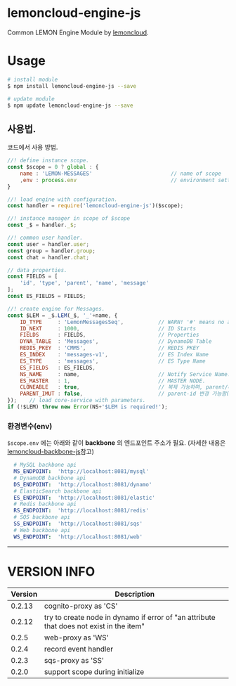 # lemoncloud-engine-js

Common LEMON Engine Module by [lemoncloud](https://lemoncloud.io).

# Usage

```bash
# install module
$ npm install lemoncloud-engine-js --save

# update module
$ npm update lemoncloud-engine-js --save
```

## 사용법.

코드에서 사용 방법.

```js
//! define instance scope.
const $scope = 0 ? global : {
	name : 'LEMON-MESSAGES'                         // name of scope
	,env : process.env								// environment setting (see below)
}

//! load engine with configuration.
const handler = require('lemoncloud-engine-js')($scope);

//! instance manager in scope of $scope
const _$ = handler._$;

//! common user handler.
const user = handler.user;
const group = handler.group;
const chat = handler.chat;

// data properties.
const FIELDS = [
    'id', 'type', 'parent', 'name', 'message'
];
const ES_FIELDS = FIELDS;

//! create engine for Messages.
const $LEM = _$.LEM(_$, '_'+name, {
    ID_TYPE     : 'LemonMessagesSeq',			// WARN! '#' means no auto-generated id.
    ID_NEXT     : 1000,                         // ID Starts
    FIELDS      : FIELDS,                       // Properties
    DYNA_TABLE  : 'Messages',                   // DynamoDB Table
    REDIS_PKEY  : 'CMMS',                       // REDIS PKEY
    ES_INDEX    : 'messages-v1',				// ES Index Name
    ES_TYPE     : 'messages',					// ES Type Name
    ES_FIELDS   : ES_FIELDS,
    NS_NAME     : name,                         // Notify Service Name. (null means no notifications)
    ES_MASTER	: 1,							// MASTER NODE.
    CLONEABLE   : true,                         // 복제 가능하며, parent/cloned 필드를 지원함.
    PARENT_IMUT : false,						// parent-id 변경 가능함(2018.03.15)
});    // load core-service with parameters.
if (!$LEM) throw new Error(NS+'$LEM is required!');
```

### 환경변수(env)

`$scope.env` 에는 아래와 같이 **backbone** 의 엔드포인트 주소가 필요. (자세한 내용은 [lemoncloud-backbone-js]()참고)

```yml
  # MySQL backbone api
  MS_ENDPOINT:  'http://localhost:8081/mysql'
  # DynamoDB backbone api
  DS_ENDPOINT:  'http://localhost:8081/dynamo'
  # ElasticSearch backbone api
  ES_ENDPOINT:  'http://localhost:8081/elastic'
  # Redis backbone api
  RS_ENDPOINT:  'http://localhost:8081/redis'
  # SQS backbone api
  SS_ENDPOINT:  'http://localhost:8081/sqs'
  # Web backbone api
  WS_ENDPOINT:  'http://localhost:8081/web'
```

----------------
# VERSION INFO #

| Version   | Description
|--         |--
| 0.2.13    | cognito-proxy as 'CS'
| 0.2.12    | try to create node in dynamo if error of "an attribute that does not exist in the item"
| 0.2.5     | web-proxy as 'WS'
| 0.2.4     | record event handler
| 0.2.3     | sqs-proxy as 'SS'
| 0.2.0     | support scope during initialize

